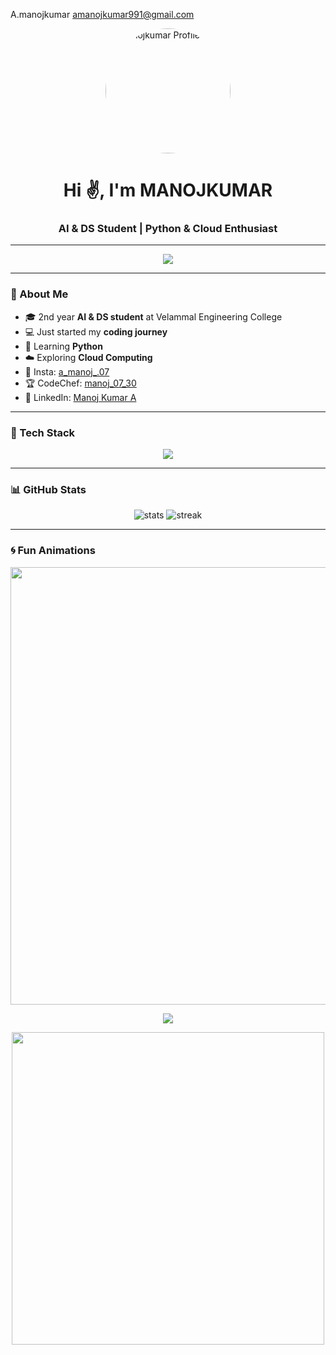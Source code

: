 
A.manojkumar <amanojkumar991@gmail.com>


<!-- Profile Header -->
<p align="center">
  <img src="https://raw.githubusercontent.com/amanojkumar07/amanojkumar07/refs/heads/main/miles-morales-in-spider-man-into-the-spider-verse_3840x2160_xtrafondos.com.jpg" width="200" style="border-radius:50%;" alt="Manojkumar Profile Photo"/>
</p>

<h1 align="center">Hi ✌️, I'm MANOJKUMAR</h1>
<h3 align="center">AI & DS Student | Python & Cloud Enthusiast</h3>

---

<!-- Typing SVG -->
<p align="center">
  <img src="https://readme-typing-svg.herokuapp.com?size=23&color=00C4FF&center=true&vCenter=true&width=600&lines=AI+%26+DS+Student+at+Velammal+Engineering+College;Passionate+about+Python+%26+Cloud+Computing;Currently+Learning+Python;Exploring+Tech+World+Step+by+Step">
</p>

---

### 🌟 About Me
  - 🎓 2nd year **AI & DS student** at Velammal Engineering College 
  - 💻 Just started my **coding journey**  
  - 🐍 Learning **Python**  
  - ☁️ Exploring **Cloud Computing**  
  - 📸 Insta: [a_manoj_.07](https://www.instagram.com/a_manoj_.07)  
  - 🏆 CodeChef: [manoj_07_30](https://www.codechef.com/users/manoj_07_30)  
  - 💼 LinkedIn: [Manoj Kumar A](https://www.linkedin.com/in/manoj-kumar-a-626084344)

---

### 🚀 Tech Stack
<p align="center">
  <img src="https://skillicons.dev/icons?i=python,github,git,linux,vscode,cloud" />
</p>

---

### 📊 GitHub Stats
<p align="center">
  <img src="https://github-readme-stats.vercel.app/api?username=amanojkumar07&show_icons=true&theme=radical" alt="stats"/>
  <img src="https://github-readme-streak-stats.herokuapp.com/?user=amanojkumar07&theme=radical" alt="streak"/>
</p>

---

### 🌀 Fun Animations
<p align="center">
  <img src="https://raw.githubusercontent.com/aman-atg/aman-atg/master/assets/line.gif" width="700">
</p>

<p align="center">
  <img src="https://github-profile-trophy.vercel.app/?username=amanojkumar07&theme=darkhub&margin-w=15&margin-h=15">
</p>

<p align="center">
  <img src="https://raw.githubusercontent.com/rodrigograca31/rodrigograca31/master/assets/animation.gif" width="500">
</p>
